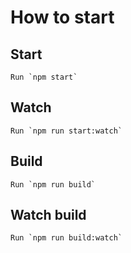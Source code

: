 # How to start

## Start
    Run `npm start`

## Watch
    Run `npm run start:watch`

## Build
    Run `npm run build`

## Watch build
    Run `npm run build:watch`
